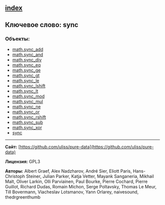 [index](../index.html)
---

## Ключевое слово: sync

### Объекты:
* [math.sync_add](../math.sync_add.html)
* [math.sync_and](../math.sync_and.html)
* [math.sync_div](../math.sync_div.html)
* [math.sync_eq](../math.sync_eq.html)
* [math.sync_ge](../math.sync_ge.html)
* [math.sync_gt](../math.sync_gt.html)
* [math.sync_le](../math.sync_le.html)
* [math.sync_lshift](../math.sync_lshift.html)
* [math.sync_lt](../math.sync_lt.html)
* [math.sync_mod](../math.sync_mod.html)
* [math.sync_mul](../math.sync_mul.html)
* [math.sync_ne](../math.sync_ne.html)
* [math.sync_or](../math.sync_or.html)
* [math.sync_rshift](../math.sync_rshift.html)
* [math.sync_sub](../math.sync_sub.html)
* [math.sync_xor](../math.sync_xor.html)
* [sync](../sync.html)

---
**Сайт:** [https://github.com/uliss/pure-data](https://github.com/uliss/pure-data)

**Лицензия:** GPL3

**Авторы:** Albert Graef, Alex Nadzharov, André Sier, Eliott Paris, Hans-Christoph Steiner, Julian Parker, Katja Vetter, Mayank Sanganeria, Mikhail Malt, Oliver Larkin, Olli Parviainen, Paul Bourke, Pierre Cochard, Pierre Guillot, Richard Dudas, Romain Michon, Serge Poltavsky, Thomas Le Meur, Till Bovermann, Viacheslav Lotsmanov, Yann Orlarey, naivesound, thedrgreenthumb
